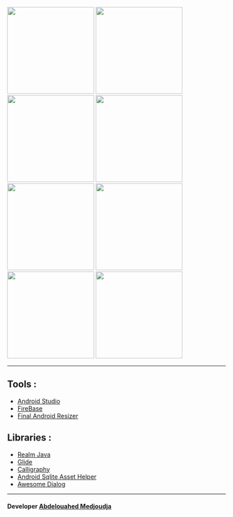 <kbd><img src="https://github.com/GeekAbdelouahed/juda/blob/master/screenshot/0.png" width="200"></kbd>
<kbd><img src="https://github.com/GeekAbdelouahed/juda/blob/master/screenshot/1.png" width="200"></kbd>
<kbd><img src="https://github.com/GeekAbdelouahed/juda/blob/master/screenshot/2.png" width="200"></kbd>
<kbd><img src="https://github.com/GeekAbdelouahed/juda/blob/master/screenshot/3.png" width="200"></kbd>
<kbd><img src="https://github.com/GeekAbdelouahed/juda/blob/master/screenshot/4.png" width="200"></kbd>
<kbd><img src="https://github.com/GeekAbdelouahed/juda/blob/master/screenshot/5.png" width="200"></kbd>
<kbd><img src="https://github.com/GeekAbdelouahed/juda/blob/master/screenshot/6.png" width="200"></kbd>
<kbd><img src="https://github.com/GeekAbdelouahed/juda/blob/master/screenshot/8.png" width="200"></kbd>

---

## Tools :
- [Android Studio](https://developer.android.com/studio/index.html)
- [FireBase](https://firebase.google.com/)
- [Final Android Resizer](https://github.com/asystat/Final-Android-Resizer)

## Libraries :
- [Realm Java](https://github.com/realm/realm-java)
- [Glide](https://github.com/bumptech/glide)
- [Calligraphy](https://github.com/chrisjenx/Calligraphy)
- [Android Sqlite Asset Helper](https://github.com/jgilfelt/android-sqlite-asset-helper)
- [Awesome Dialog](https://github.com/blennerSilva/AwesomeDialog)

---

 #### Developer [Abdelouahed Medjoudja](https://www.facebook.com/AbdelouahedMedjoudja)
